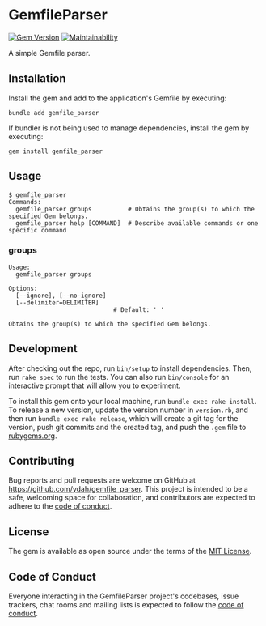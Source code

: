 # GemfileParser

[![Gem Version](https://badge.fury.io/rb/gemfile_parser.svg)](https://badge.fury.io/rb/gemfile_parser) [![Maintainability](https://api.codeclimate.com/v1/badges/88f18df50b88c8ec2cd0/maintainability)](https://codeclimate.com/github/ydah/gemfile_parser/maintainability)

A simple Gemfile parser.

## Installation

Install the gem and add to the application's Gemfile by executing:

```command
bundle add gemfile_parser
```

If bundler is not being used to manage dependencies, install the gem by executing:

```command
gem install gemfile_parser
```

## Usage

```console
$ gemfile_parser
Commands:
  gemfile_parser groups          # Obtains the group(s) to which the specified Gem belongs.
  gemfile_parser help [COMMAND]  # Describe available commands or one specific command
```

### groups

```console
Usage:
  gemfile_parser groups

Options:
  [--ignore], [--no-ignore]  
  [--delimiter=DELIMITER]    
                             # Default: ' '

Obtains the group(s) to which the specified Gem belongs.
```

## Development

After checking out the repo, run `bin/setup` to install dependencies. Then, run `rake spec` to run the tests. You can also run `bin/console` for an interactive prompt that will allow you to experiment.

To install this gem onto your local machine, run `bundle exec rake install`. To release a new version, update the version number in `version.rb`, and then run `bundle exec rake release`, which will create a git tag for the version, push git commits and the created tag, and push the `.gem` file to [rubygems.org](https://rubygems.org).

## Contributing

Bug reports and pull requests are welcome on GitHub at https://github.com/ydah/gemfile_parser. This project is intended to be a safe, welcoming space for collaboration, and contributors are expected to adhere to the [code of conduct](https://github.com/ydah/gemfile_parser/blob/main/CODE_OF_CONDUCT.md).

## License

The gem is available as open source under the terms of the [MIT License](https://opensource.org/licenses/MIT).

## Code of Conduct

Everyone interacting in the GemfileParser project's codebases, issue trackers, chat rooms and mailing lists is expected to follow the [code of conduct](https://github.com/ydah/gemfile_parser/blob/main/CODE_OF_CONDUCT.md).
